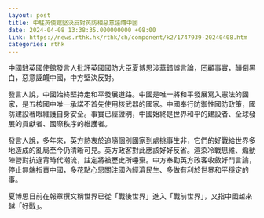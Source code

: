 ```yaml
---
layout: post
title: 中駐英使館堅決反對英防相惡意誣衊中國
date: 2024-04-08 13:38:35.000000000 +08:00
link: https://news.rthk.hk/rthk/ch/component/k2/1747939-20240408.htm
categories: rthk
---
```


中國駐英國使館發言人批評英國國防大臣夏博思涉華錯誤言論，罔顧事實，顛倒黑白，惡意誣衊中國，中方堅決反對。

發言人說，中國始終堅持走和平發展道路。中國是唯一將和平發展寫入憲法的國家，是五核國中唯一承諾不首先使用核武器的國家。中國奉行防禦性國防政策，國防建設著眼維護自身安全。事實已經證明，中國始終是世界和平的建設者、全球發展的貢獻者、國際秩序的維護者。

發言人說，多年來，英方熱衷於追隨個別國家到處挑事生非，它們的好戰給世界多地造成的亂局至今仍清晰可見。英方政客對此應該好好反省。渲染冷戰思維、煽動陣營對抗違背時代潮流，註定將被歷史所唾棄。中方奉勸英方政客收斂好鬥言論，停止無端指責中國，多花點心思關注國內經濟民生、多做有利於世界和平穩定的事。

夏博思日前在報章撰文稱世界已從「戰後世界」進入「戰前世界」，又指中國越來越「好戰」。
